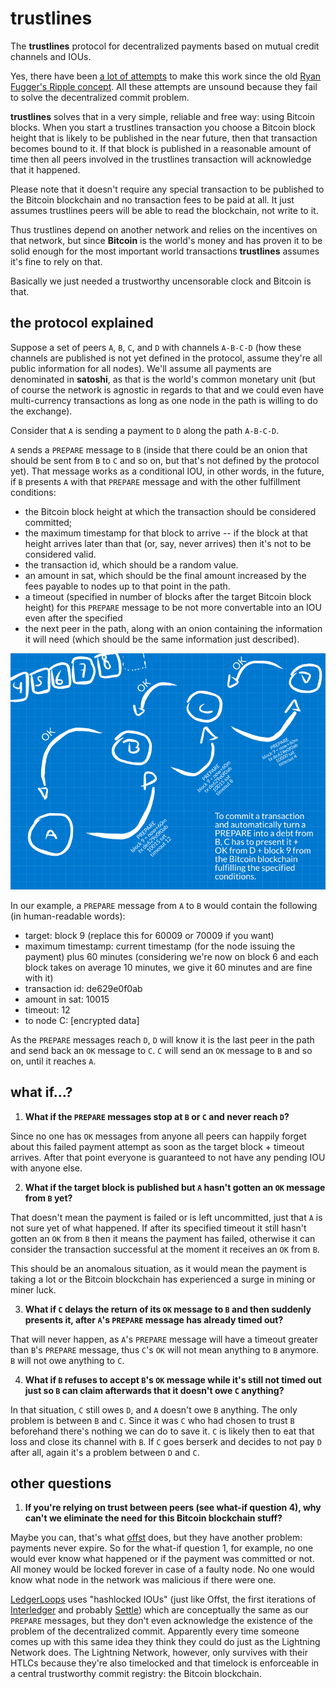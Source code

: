 trustlines
==========

The **trustlines** protocol for decentralized payments based on mutual credit channels and IOUs.

Yes, there have been [a lot of attempts](https://michielbdejong.com/blog/21.html) to make this work since the old [Ryan Fugger's Ripple concept](http://ripple.ryanfugger.com/). All these attempts are unsound because they fail to solve the decentralized commit problem.

**trustlines** solves that in a very simple, reliable and free way: using Bitcoin blocks. When you start a trustlines transaction you choose a Bitcoin block height that is likely to be published in the near future, then that transaction becomes bound to it. If that block is published in a reasonable amount of time then all peers involved in the trustlines transaction will acknowledge that it happened.

Please note that it doesn't require any special transaction to be published to the Bitcoin blockchain and no transaction fees to be paid at all. It just assumes trustlines peers will be able to read the blockchain, not write to it.

Thus trustlines depend on another network and relies on the incentives on that network, but since **Bitcoin** is the world's money and has proven it to be solid enough for the most important world transactions **trustlines** assumes it's fine to rely on that.

Basically we just needed a trustworthy uncensorable clock and Bitcoin is that.

the protocol explained
----------------------

Suppose a set of peers `A`, `B`, `C`, and `D` with channels `A-B-C-D` (how these channels are published is not yet defined in the protocol, assume they're all public information for all nodes). We'll assume all payments are denominated in **satoshi**, as that is the world's common monetary unit (but of course the network is agnostic in regards to that and we could even have multi-currency transactions as long as one node in the path is willing to do the exchange).

Consider that `A` is sending a payment to `D` along the path `A-B-C-D`.

`A` sends a `PREPARE` message to `B` (inside that there could be an onion that should be sent from `B` to `C` and so on, but that's not defined by the protocol yet). That message works as a conditional IOU, in other words, in the future, if `B` presents `A` with that `PREPARE` message and with the other fulfillment conditions:

  * the Bitcoin block height at which the transaction should be considered committed;
  * the maximum timestamp for that block to arrive -- if the block at that height arrives later than that (or, say, never arrives) then it's not to be considered valid.
  * the transaction id, which should be a random value.
  * an amount in sat, which should be the final amount increased by the fees payable to nodes up to that point in the path.
  * a timeout (specified in number of blocks after the target Bitcoin block height) for this `PREPARE` message to be not more convertable into an IOU even after the specified
  * the next peer in the path, along with an onion containing the information it will need (which should be the same information just described).

![](basic.png)

In our example, a `PREPARE` message from `A` to `B` would contain the following (in human-readable words):

  * target: block 9 (replace this for 60009 or 70009 if you want)
  * maximum timestamp: current timestamp (for the node issuing the payment) plus 60 minutes (considering we're now on block 6 and each block takes on average 10 minutes, we give it 60 minutes and are fine with it)
  * transaction id: de629e0f0ab
  * amount in sat: 10015
  * timeout: 12
  * to node C: [encrypted data]

As the `PREPARE` messages reach `D`, `D` will know it is the last peer in the path and send back an `OK` message to `C`. `C` will send an `OK` message to `B` and so on, until it reaches `A`.

what if...?
-----------

  1. **What if the `PREPARE` messages stop at `B` or `C` and never reach `D`?**

  Since no one has `OK` messages from anyone all peers can happily forget about this failed payment attempt as soon as the target block + timeout arrives. After that point everyone is guaranteed to not have any pending IOU with anyone else.

  2. **What if the target block is published but `A` hasn't gotten an `OK` message from `B` yet?**

  That doesn't mean the payment is failed or is left uncommitted, just that `A` is not sure yet of what happened. If after its specified timeout it still hasn't gotten an `OK` from `B` then it means the payment has failed, otherwise it can consider the transaction successful at the moment it receives an `OK` from `B`.

  This should be an anomalous situation, as it would mean the payment is taking a lot or the Bitcoin blockchain has experienced a surge in mining or miner luck.

  3. **What if `C` delays the return of its `OK` message to `B` and then suddenly presents it, after `A`'s `PREPARE` message has already timed out?**

  That will never happen, as `A`'s `PREPARE` message will have a timeout greater than  `B`'s `PREPARE` message, thus `C`'s `OK` will not mean anything to `B` anymore. `B` will not owe anything to `C`.

  4. **What if `B` refuses to accept `B`'s `OK` message while it's still not timed out just so `B` can claim afterwards that it doesn't owe `C` anything?**

  In that situation, `C` still owes `D`, and `A` doesn't owe `B` anything. The only problem is between `B` and `C`. Since it was `C` who had chosen to trust `B` beforehand there's nothing we can do to save it. `C` is likely then to eat that loss and close its channel with `B`. If `C` goes berserk and decides to not pay `D` after all, again it's a problem between `D` and `C`.

other questions
---------------

  1. **If you're relying on trust between peers (see what-if question 4), why can't we eliminate the need for this Bitcoin blockchain stuff?**

  Maybe you can, that's what [offst](https://github.com/freedomlayer/offst/issues/196) does, but they have another problem: payments never expire. So for the what-if question 1, for example, no one would ever know what happened or if the payment was committed or not. All money would be locked forever in case of a faulty node. No one would know what node in the network was malicious if there were one.

  [LedgerLoops](https://ledgerloops.com/) uses "hashlocked IOUs" (just like Offst, the first iterations of [Interledger](https://interledger.org/) and probably [Settle](https://github.com/spolu/settle)) which are conceptually the same as our `PREPARE` messages, but they don't even acknowledge the existence of the problem of the decentralized commit. Apparently every time someone comes up with this same idea they think they could do just as the Lightning Network does. The Lightning Network, however, only survives with their HTLCs because they're also timelocked and that timelock is enforceable in a central trustworthy commit registry: the Bitcoin blockchain.
